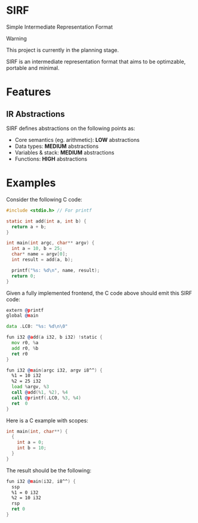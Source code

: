 # SIRF
Simple Intermediate Representation Format

> [!WARNING]
> This project is currently in the planning stage.

SIRF is an intermediate representation format that aims to be optimzable, portable and minimal.

# Features

## IR Abstractions

SIRF defines abstractions on the following points as:
- Core semantics (eg. arithmetic): **LOW** abstractions
- Data types: **MEDIUM** abstractions
- Variables & stack: **MEDIUM** abstractions
- Functions: **HIGH** abstractions

# Examples

Consider the following C code:
```c
#include <stdio.h> // For printf

static int add(int a, int b) {
  return a + b;
}

int main(int argc, char** argv) {
  int a = 10, b = 25;
  char* name = argv[0];
  int result = add(a, b);

  printf("%s: %d\n", name, result);
  return 0;
}
```

Given a fully implemented frontend, the C code above should emit this SIRF code:
```asm
extern @printf
global @main

data .LC0: "%s: %d\n\0"

fun i32 @add(a i32, b i32) !static {
  mov r0, %a
  add r0, %b
  ret r0
}

fun i32 @main(argc i32, argv i8^^) {
  %1 = 10 i32
  %2 = 25 i32
  load %argv, %3
  call @add(%1, %2), %4
  call @printf(.LC0, %3, %4)
  ret  0
}
```

Here is a C example with scopes:
```c
int main(int, char**) {
  {
    int a = 0;
    int b = 10;
  }
}
```

The result should be the following:
```asm
fun i32 @main(i32, i8^^) {
  ssp
  %1 = 0 i32
  %2 = 10 i32
  rsp
  ret 0
}
```
